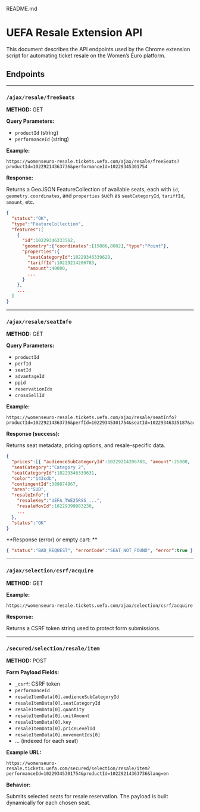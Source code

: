 README.md

# UEFA Resale Extension API

This document describes the API endpoints used by the Chrome extension script for automating ticket resale on the Women’s Euro platform.

## Endpoints

---

### `/ajax/resale/freeSeats`

**METHOD:** GET

**Query Parameters:**

* `productId` (string)
* `performanceId` (string)

**Example:**

```
https://womenseuro-resale.tickets.uefa.com/ajax/resale/freeSeats?productId=10229214363736&performanceId=10229345301754
```

**Response:**

Returns a GeoJSON FeatureCollection of available seats, each with `id`, `geometry.coordinates`, and `properties` such as `seatCategoryId`, `tariffId`, `amount`, etc.

```json
{
  "status":"OK",
  "type":"FeatureCollection",
  "features":[
    {
      "id":10229346333562,
      "geometry":{"coordinates":[19886,8082],"type":"Point"},
      "properties":{
        "seatCategoryId":10229346339629,
        "tariffId":10229214206783,
        "amount":40000,
        ...
      }
    },
    ...
  ]
}
```

---

### `/ajax/resale/seatInfo`

**METHOD:** GET

**Query Parameters:**

* `productId`
* `perfId`
* `seatId`
* `advantageId`
* `ppid`
* `reservationIdx`
* `crossSellId`

**Example:**

```
https://womenseuro-resale.tickets.uefa.com/ajax/resale/seatInfo?productId=10229214363736&perfId=10229345301754&seatId=10229346335187&advantageId=&ppid=&reservationIdx=&crossSellId=
```

**Response (success):**

Returns seat metadata, pricing options, and resale-specific data.

```json
{
  "prices":[{ "audienceSubCategoryId":10229214206783, "amount":25000, ... }],
  "seatCategory":"Category 2",
  "seatCategoryId":10229346339631,
  "color":"143cdb",
  "contingentId":389874967,
  "area":"SUD",
  "resaleInfo":{
    "resaleKey":"UEFA_TWE25RSS_...",
    "resaleMovId":10229399983230,
    ...
  },
  "status":"OK"
}
```

**Response (error) or empty cart: **

```json
{ "status":"BAD_REQUEST", "errorCode":"SEAT_NOT_FOUND", "error":true }
```

---

### `/ajax/selection/csrf/acquire`

**METHOD:** GET

**Example:**

```
https://womenseuro-resale.tickets.uefa.com/ajax/selection/csrf/acquire
```

**Response:**

Returns a CSRF token string used to protect form submissions.

---

### `/secured/selection/resale/item`

**METHOD:** POST

**Form Payload Fields:**

* `_csrf`: CSRF token
* `performanceId`
* `resaleItemData[0].audienceSubCategoryId`
* `resaleItemData[0].seatCategoryId`
* `resaleItemData[0].quantity`
* `resaleItemData[0].unitAmount`
* `resaleItemData[0].key`
* `resaleItemData[0].priceLevelId`
* `resaleItemData[0].movementIds[0]`
* ... (indexed for each seat)

**Example URL:**

```
https://womenseuro-resale.tickets.uefa.com/secured/selection/resale/item?performanceId=10229345301754&productId=10229214363736&lang=en
```

**Behavior:**

Submits selected seats for resale reservation. The payload is built dynamically for each chosen seat.
